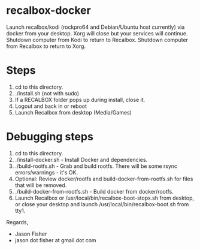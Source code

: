# recalbox-docker

Launch recalbox/kodi (rockpro64 and Debian/Ubuntu host currently) via docker from your desktop.  Xorg will close but your services will continue.  Shutdown computer from Kodi to return to Recalbox.  Shutdown computer from Recalbox to return to Xorg.

# Steps

1. cd to this directory.
2. ./install.sh (not with sudo)
3. If a RECALBOX folder pops up during install, close it.
4. Logout and back in or reboot
5. Launch Recalbox from desktop (Media/Games)

# Debugging steps

1. cd to this directory.
2. ./install-docker.sh - Install Docker and dependencies.
3. ./build-rootfs.sh - Grab and build rootfs.  There will be some rsync errors/warnings - it's OK.
4. Optional: Review docker/rootfs and build-docker-from-rootfs.sh for files that will be removed.
5. ./build-docker-from-rootfs.sh - Build docker from docker/rootfs.
6. Launch Recalbox or /usr/local/bin/recalbox-boot-stopx.sh from desktop, or close your desktop and launch /usr/local/bin/recalbox-boot.sh from tty1.


Regards,
- Jason Fisher
- jason dot fisher at gmail dot com
